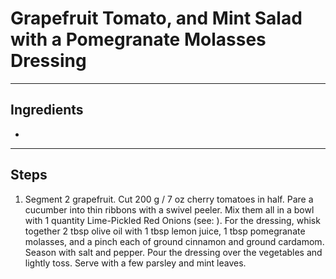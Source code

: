 # Grapefruit Tomato, and Mint Salad with a Pomegranate Molasses Dressing


---

## Ingredients

* 

---

## Steps

1.  Segment 2 grapefruit. Cut 200 g / 7 oz cherry tomatoes in half. Pare a cucumber into thin ribbons with a swivel peeler. Mix them all in a bowl with 1 quantity Lime-Pickled Red Onions (see: ). For the dressing, whisk together 2 tbsp olive oil with 1 tbsp lemon juice, 1 tbsp pomegranate molasses, and a pinch each of ground cinnamon and ground cardamom. Season with salt and pepper. Pour the dressing over the vegetables and lightly toss. Serve with a few parsley and mint leaves.
